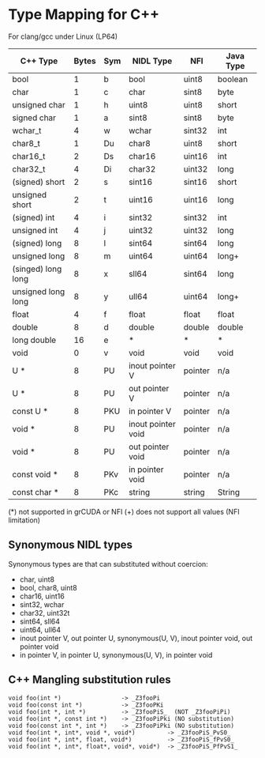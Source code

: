 # Type Mapping for C++

For clang/gcc under Linux (LP64)

 C++ Type          |Bytes| Sym | NIDL Type          | NFI      | Java Type
-------------------|-----|-----|--------------------|----------|----------
bool               |  1  |  b  | bool               | uint8    | boolean
char               |  1  |  c  | char               | sint8    | byte
unsigned char      |  1  |  h  | uint8              | uint8    | short
signed char        |  1  |  a  | sint8              | sint8    | byte
wchar_t            |  4  |  w  | wchar              | sint32   | int
char8_t            |  1  | Du  | char8              | uint8    | short
char16_t           |  2  | Ds  | char16             | uint16   | int
char32_t           |  4  | Di  | char32             | uint32   | long
(signed) short     |  2  |  s  | sint16             | sint16   | short
unsigned short     |  2  |  t  | uint16             | uint16   | long
(signed) int       |  4  |  i  | sint32             | sint32   | int
unsigned int       |  4  |  j  | uint32             | uint32   | long
(signed) long      |  8  |  l  | sint64             | sint64   | long
unsigned long      |  8  |  m  | uint64             | uint64   | long+
(singed) long long |  8  |  x  | sll64              | sint64   | long
unsigned long long |  8  |  y  | ull64              | uint64   | long+
float              |  4  |  f  | float              | float    | float
double             |  8  |  d  | double             | double   | double
long double        | 16  |  e  | *                  | *        | *
void               |  0  |  v  | void               | void     | void
U *                |  8  | PU  | inout pointer V    | pointer  | n/a
U *                |  8  | PU  | out pointer V      | pointer  | n/a
const U *          |  8  | PKU | in pointer V       | pointer  | n/a
void *             |  8  | PU  | inout pointer void | pointer  | n/a
void *             |  8  | PU  | out pointer void   | pointer  | n/a
const void *       |  8  | PKv | in pointer void    | pointer  | n/a
const char *       |  8  | PKc | string             | string   | String

(*) not supported in grCUDA or NFI
(+) does not support all values (NFI limitation)

## Synonymous NIDL types

Synonymous types are that can substituted without coercion:

- char, uint8
- bool, char8, uint8
- char16, uint16
- sint32, wchar
- char32, uint32t
- sint64, sll64
- uint64, ull64
- inout pointer V, out pointer U, synonymous(U, V), inout pointer void, out pointer void
- in pointer V, in pointer U, synonymous(U, V), in pointer void

## C++ Mangling substitution rules

```
void foo(int *)                 -> _Z3fooPi
void foo(const int *)           -> _Z3fooPKi
void foo(int *, int *)          -> _Z3fooPiS_  (NOT _Z3fooPiPi)
void foo(int *, const int *)    -> _Z3fooPiPki (NO substitution)
void foo(const int *, int *)    -> _Z3fooPiPki (NO substitution)
void foo(int *, int*, void *, void*)         -> _Z3fooPiS_PvS0_
void foo(int *, int*, float, void*)          -> _Z3fooPiS_fPvS0_
void foo(int *, int*, float*, void*, void*)  -> _Z3fooPiS_PfPvS1_
```

